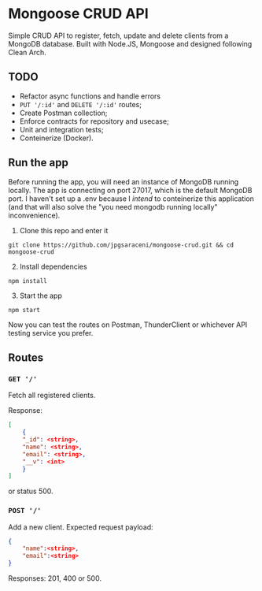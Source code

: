 # Mongoose CRUD API

Simple CRUD API to register, fetch, update and delete clients from a MongoDB database. Built with Node.JS, Mongoose and designed following Clean Arch.

## TODO

* Refactor async functions and handle errors
* `PUT '/:id'` and `DELETE '/:id'` routes;
* Create Postman collection;
* Enforce contracts for repository and usecase;
* Unit and integration tests;
* Conteinerize (Docker).

## Run the app

Before running the app, you will need an instance of MongoDB running locally. The app is connecting on port 27017, which is the default MongoDB port.
I haven't set up a .env because I *intend* to conteinerize this application (and that will also solve the "you need mongodb running locally" inconvenience).

1. Clone this repo and enter it

```shell
git clone https://github.com/jpgsaraceni/mongoose-crud.git && cd mongoose-crud
```

2. Install dependencies

```shell
npm install
```

3. Start the app

```shell
npm start
```

Now you can test the routes on Postman, ThunderClient or whichever API testing service you prefer.

## Routes

### `GET '/'`

Fetch all registered clients.

Response:

```json
[
    {
    "_id": <string>,
    "name": <string>,
    "email": <string>,
    "__v": <int>
    }
]
```

or status 500.

### `POST '/'`

Add a new client. Expected request payload:

```json
{
    "name":<string>,
    "email":<string>
}
```

Responses: 201, 400 or 500.
